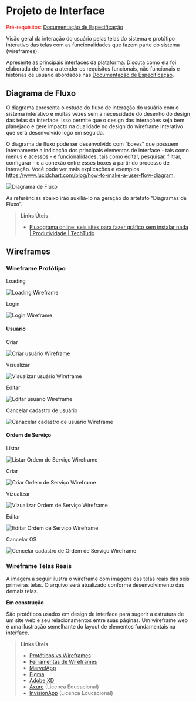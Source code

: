 
# Projeto de Interface

<span style="color:red">Pré-requisitos: <a href="2-Especificação do Projeto.md"> Documentação de Especificação</a></span>

Visão geral da interação do usuário pelas telas do sistema e protótipo interativo das telas com as funcionalidades que fazem parte do sistema (wireframes).

 Apresente as principais interfaces da plataforma. Discuta como ela foi elaborada de forma a atender os requisitos funcionais, não funcionais e histórias de usuário abordados nas <a href="2-Especificação do Projeto.md"> Documentação de Especificação</a>.

## Diagrama de Fluxo

O diagrama apresenta o estudo do fluxo de interação do usuário com o sistema interativo e  muitas vezes sem a necessidade do desenho do design das telas da interface. Isso permite que o design das interações seja bem planejado e gere impacto na qualidade no design do wireframe interativo que será desenvolvido logo em seguida.

O diagrama de fluxo pode ser desenvolvido com “boxes” que possuem internamente a indicação dos principais elementos de interface - tais como menus e acessos - e funcionalidades, tais como editar, pesquisar, filtrar, configurar - e a conexão entre esses boxes a partir do processo de interação. Você pode ver mais explicações e exemplos https://www.lucidchart.com/blog/how-to-make-a-user-flow-diagram.

<!-- ![Exemplo de Diagrama de Fluxo](img/diagramafluxo2.jpg) -->
![Diagrama de Fluxo](img/userflow.jpg)

As referências abaixo irão auxiliá-lo na geração do artefato “Diagramas de Fluxo”.

> **Links Úteis**:
> - [Fluxograma online: seis sites para fazer gráfico sem instalar nada | Produtividade | TechTudo](https://www.techtudo.com.br/listas/2019/03/fluxograma-online-seis-sites-para-fazer-grafico-sem-instalar-nada.ghtml)

## Wireframes
### Wireframe Protótipo
<!-- ![Exemplo de Wireframe](img/wireframe-example.png) -->

Loading

![Loading Wireframe](img/iFix-Wireframe/1-Loading.png)

Login

![Login Wireframe](img/iFix-Wireframe/2-Login.png)

#### Usuário

Criar

![Criar usuário Wireframe](img/iFix-Wireframe/3.0-Criar_usuario.png)

Visualizar

![Visualizar usuário Wireframe](img/iFix-Wireframe/3.1-Visualizar_usuario.png)

Editar

![Editar usuário Wireframe](img/iFix-Wireframe/3.2-Editar_usuario.png)

Cancelar cadastro de usuário

![Canacelar cadastro de usuario Wireframe](img/iFix-Wireframe/5-Cancelar_usuario.png)


#### Ordem de Serviço

Listar

![Listar Ordem de Serviço Wireframe](img/iFix-Wireframe/4.0-Listar_os.png)

Criar

![Criar Ordem de Serviço Wireframe](img/iFix-Wireframe/4.1-Criar_os.png)

Vizualizar

![Vizualizar Ordem de Serviço Wireframe](img/iFix-Wireframe/4.2-Visualizar_os.png)

Editar

![Editar Ordem de Serviço Wireframe](img/iFix-Wireframe/4.3-Editar_os.png)

Cancelar OS

![Cencelar cadastro de Ordem de Serviço Wireframe](img/iFix-Wireframe/6-Cancelar_os.png)

### Wireframe Telas Reais

A imagem a seguir ilustra o wireframe com imagens das telas reais das seis primeiras telas. O arquivo será atualizado conforme desenvolvimento das demais telas.

**Em construção**

São protótipos usados em design de interface para sugerir a estrutura de um site web e seu relacionamentos entre suas páginas. Um wireframe web é uma ilustração semelhante do layout de elementos fundamentais na interface.
 
> **Links Úteis**:
> - [Protótipos vs Wireframes](https://www.nngroup.com/videos/prototypes-vs-wireframes-ux-projects/)
> - [Ferramentas de Wireframes](https://rockcontent.com/blog/wireframes/)
> - [MarvelApp](https://marvelapp.com/developers/documentation/tutorials/)
> - [Figma](https://www.figma.com/)
> - [Adobe XD](https://www.adobe.com/br/products/xd.html#scroll)
> - [Axure](https://www.axure.com/edu) (Licença Educacional)
> - [InvisionApp](https://www.invisionapp.com/) (Licença Educacional)
